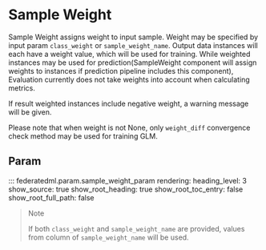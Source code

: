 # Sample Weight

Sample Weight assigns weight to input sample. Weight may be specified by
input param `class_weight` or `sample_weight_name`. Output data
instances will each have a weight value, which will be used for
training. While weighted instances may be used for
prediction(SampleWeight component will assign weights to instances if
prediction pipeline includes this component), Evaluation currently does
not take weights into account when calculating metrics.

If result weighted instances include negative weight, a warning message
will be given.

Please note that when weight is not None, only `weight_diff` convergence
check method may be used for training GLM.

## Param

::: federatedml.param.sample_weight_param
    rendering:
      heading_level: 3
      show_source: true
      show_root_heading: true
      show_root_toc_entry: false
      show_root_full_path: false

> 
> 
> <div class="note">
> 
> <div class="admonition-title">
> 
> Note
> 
> </div>
> 
> If both `class_weight` and `sample_weight_name` are provided, values
> from column of `sample_weight_name` will be used.
> 
> </div>
